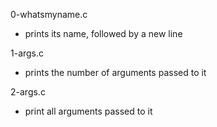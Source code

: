 0-whatsmyname.c
* prints its name, followed by a new line

1-args.c
* prints the number of arguments passed to it

2-args.c
* print all arguments passed to it


